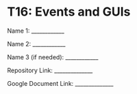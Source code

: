 # T16: Events and GUIs

Name 1: ____________

Name 2: ____________

Name 3 (if needed): ____________

Repository Link: ______________

Google Document Link: ______________
